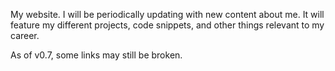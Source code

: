 My website.
I will be periodically updating with new content about me.
It will feature my different projects, code snippets, and other things relevant to my career.

As of v0.7, some links may still be broken.